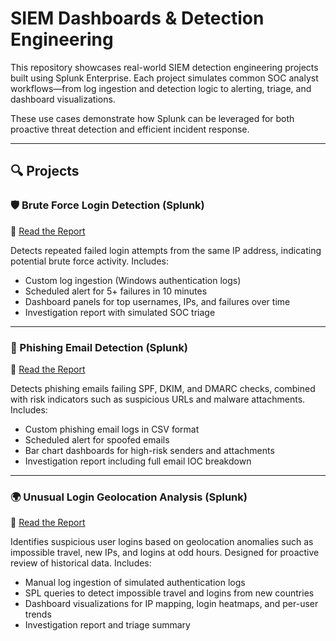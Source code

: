 # SIEM Dashboards & Detection Engineering

This repository showcases real-world SIEM detection engineering projects built using Splunk Enterprise. Each project simulates common SOC analyst workflows—from log ingestion and detection logic to alerting, triage, and dashboard visualizations.

These use cases demonstrate how Splunk can be leveraged for both proactive threat detection and efficient incident response.

---

## 🔍 Projects

### 🛡️ Brute Force Login Detection (Splunk)
📝 [Read the Report](https://github.com/LogLogic/SIEMDashboardsDetectionEngineering/blob/main/BruteForceDetectionSplunk/investigations/alert-report_bruteforce-192.168.1.103.md)

Detects repeated failed login attempts from the same IP address, indicating potential brute force activity. Includes:

- Custom log ingestion (Windows authentication logs)
- Scheduled alert for 5+ failures in 10 minutes
- Dashboard panels for top usernames, IPs, and failures over time
- Investigation report with simulated SOC triage

---

### 🎣 Phishing Email Detection (Splunk)
📝 [Read the Report](https://github.com/LogLogic/SIEMDashboardsDetectionEngineering/blob/main/PhishingEmailAnalysisSplunk/investigations/alert-investigation_phishing_failed-auth_20250705.md)

Detects phishing emails failing SPF, DKIM, and DMARC checks, combined with risk indicators such as suspicious URLs and malware attachments. Includes:

- Custom phishing email logs in CSV format
- Scheduled alert for spoofed emails
- Bar chart dashboards for high-risk senders and attachments
- Investigation report including full email IOC breakdown

---

### 🌍 Unusual Login Geolocation Analysis (Splunk)  
📝 [Read the Report](https://github.com/LogLogic/SIEMDashboardsDetectionEngineering/blob/main/UnusualLoginGeoAnalysis/investigations/unusual_logins_report.md)

Identifies suspicious user logins based on geolocation anomalies such as impossible travel, new IPs, and logins at odd hours. Designed for proactive review of historical data. Includes:

- Manual log ingestion of simulated authentication logs
- SPL queries to detect impossible travel and logins from new countries
- Dashboard visualizations for IP mapping, login heatmaps, and per-user trends
- Investigation report and triage summary
